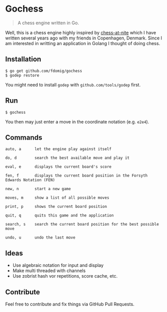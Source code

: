 # Gochess

> A chess engine written in Go.

Well, this is a chess engine highly inspired by [chess-at-nite][chess-at-nite] which I have written several years ago with my friends in Copenhagen, Denmark. Since I am interested in writting an application in Golang I thought of doing chess.

## Installation

```
$ go get github.com/fdomig/gochess
$ godep restore
```

You might need to install `godep` with `github.com/tools/godep` first.

## Run

```
$ gochess
```

You then may just enter a move in the coordinate notation (e.g. `e2e4`). 

## Commands

```
auto, a      let the engine play against itself

do, d        search the best available move and play it

eval, e      displays the current board's score 

fen, f       displays the current board position in the Forsyth Edwards Notation (FEN)

new, n       start a new game

moves, m     show a list of all possible moves

print, p     shows the current board position

quit, q      quits this game and the application

search, s    search the current board position for the best possible move

undo, u      undo the last move

```     


## Ideas

* Use algebraic notation for input and display
* Make multi threaded with channels
* Use zobrist hash vor repetitions, score cache, etc. 

## Contribute 

Feel free to contribute and fix things via GitHub Pull Requests.

[chess-at-nite]: https://github.com/fdomig/chess-at-nite